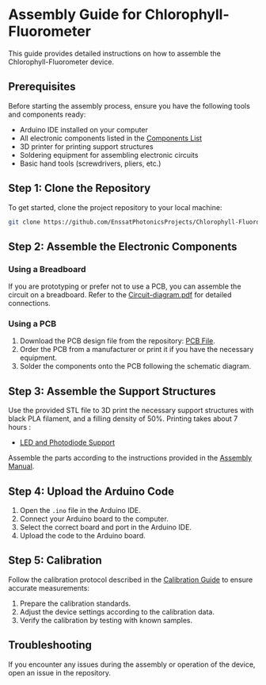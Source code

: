 # Assembly Guide for Chlorophyll-Fluorometer

This guide provides detailed instructions on how to assemble the Chlorophyll-Fluorometer device.

## Prerequisites

Before starting the assembly process, ensure you have the following tools and components ready:

- Arduino IDE installed on your computer
- All electronic components listed in the [Components List](hardware/components.md)
- 3D printer for printing support structures
- Soldering equipment for assembling electronic circuits
- Basic hand tools (screwdrivers, pliers, etc.)

## Step 1: Clone the Repository

To get started, clone the project repository to your local machine:

```bash
git clone https://github.com/EnssatPhotonicsProjects/Chlorophyll-Fluorometer.git
```

## Step 2: Assemble the Electronic Components

### Using a Breadboard

If you are prototyping or prefer not to use a PCB, you can assemble the circuit on a breadboard. Refer to the [Circuit-diagram.pdf](hardware/Circuit-diagram.pdf) for detailed connections.

### Using a PCB

1. Download the PCB design file from the repository: [PCB File](hardware/PCB.brd).
2. Order the PCB from a manufacturer or print it if you have the necessary equipment.
3. Solder the components onto the PCB following the schematic diagram.

## Step 3: Assemble the Support Structures

Use the provided STL file to 3D print the necessary support structures with black PLA filament, and a filling density of 50%. Printing takes about 7 hours : 

- [LED and Photodiode Support](hardware/3D_ready_to_print_LED-Photodiode-Support.stl)

Assemble the parts according to the instructions provided in the [Assembly Manual](structure_assembly_guide.md).

## Step 4: Upload the Arduino Code

1. Open the `.ino` file in the Arduino IDE.
2. Connect your Arduino board to the computer.
3. Select the correct board and port in the Arduino IDE.
4. Upload the code to the Arduino board.

## Step 5: Calibration

Follow the calibration protocol described in the [Calibration Guide](calibration.md) to ensure accurate measurements:

1. Prepare the calibration standards.
2. Adjust the device settings according to the calibration data.
3. Verify the calibration by testing with known samples.

## Troubleshooting

If you encounter any issues during the assembly or operation of the device, open an issue in the repository.
